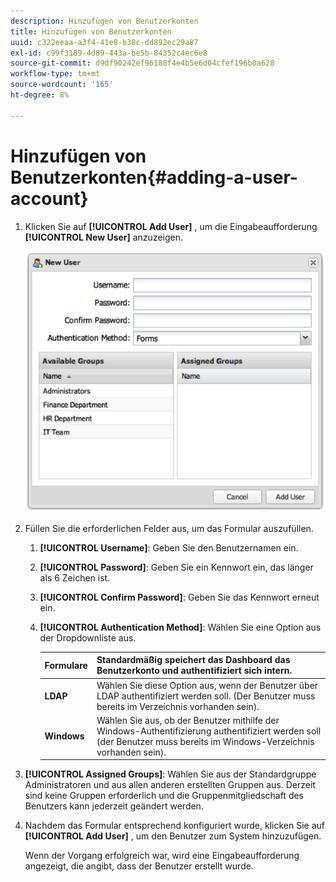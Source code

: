 ```yaml
---
description: Hinzufügen von Benutzerkonten
title: Hinzufügen von Benutzerkonten
uuid: c322eeaa-a3f4-41e8-b38c-dd892ec29a87
exl-id: c99f3189-4d89-443a-be5b-84352c4ec6e8
source-git-commit: d9df90242ef96188f4e4b5e6d04cfef196b0a628
workflow-type: tm+mt
source-wordcount: '165'
ht-degree: 8%

---
```


# Hinzufügen von Benutzerkonten{#adding-a-user-account}

1. Klicken Sie auf **[!UICONTROL Add User]** , um die Eingabeaufforderung **[!UICONTROL New User]** anzuzeigen.

   ![](assets/add_user_account.png)

1. Füllen Sie die erforderlichen Felder aus, um das Formular auszufüllen.
   1. **[!UICONTROL Username]**: Geben Sie den Benutzernamen ein.
   1. **[!UICONTROL Password]**: Geben Sie ein Kennwort ein, das länger als 6 Zeichen ist.
   1. **[!UICONTROL Confirm Password]**: Geben Sie das Kennwort erneut ein.
   1. **[!UICONTROL Authentication Method]**: Wählen Sie eine Option aus der Dropdownliste aus.

      | **Formulare** | Standardmäßig speichert das Dashboard das Benutzerkonto und authentifiziert sich intern. |
      |---|---|
      | **LDAP** | Wählen Sie diese Option aus, wenn der Benutzer über LDAP authentifiziert werden soll. (Der Benutzer muss bereits im Verzeichnis vorhanden sein). |
      | **Windows** | Wählen Sie aus, ob der Benutzer mithilfe der Windows-Authentifizierung authentifiziert werden soll (der Benutzer muss bereits im Windows-Verzeichnis vorhanden sein). |

1. **[!UICONTROL Assigned Groups]**: Wählen Sie aus der Standardgruppe Administratoren und aus allen anderen erstellten Gruppen aus. Derzeit sind keine Gruppen erforderlich und die Gruppenmitgliedschaft des Benutzers kann jederzeit geändert werden.
1. Nachdem das Formular entsprechend konfiguriert wurde, klicken Sie auf **[!UICONTROL Add User]** , um den Benutzer zum System hinzuzufügen.

   Wenn der Vorgang erfolgreich war, wird eine Eingabeaufforderung angezeigt, die angibt, dass der Benutzer erstellt wurde.
